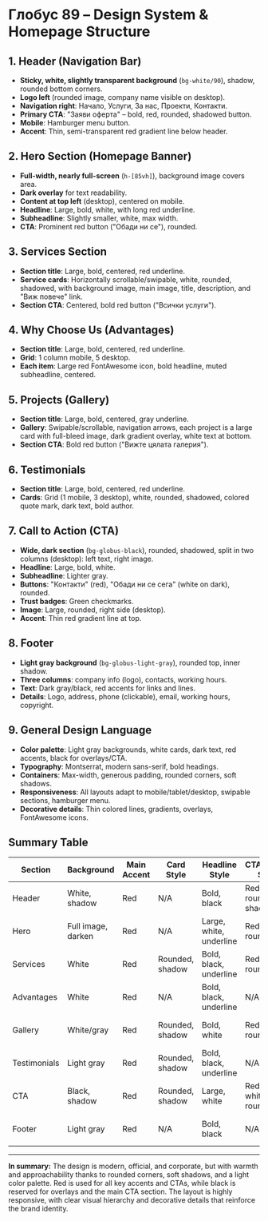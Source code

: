 # Глобус 89 – Design System & Homepage Structure

## 1. Header (Navigation Bar)
- **Sticky, white, slightly transparent background** (`bg-white/90`), shadow, rounded bottom corners.
- **Logo left** (rounded image, company name visible on desktop).
- **Navigation right**: Начало, Услуги, За нас, Проекти, Контакти.
- **Primary CTA**: "Заяви оферта" – bold, red, rounded, shadowed button.
- **Mobile**: Hamburger menu button.
- **Accent**: Thin, semi-transparent red gradient line below header.

## 2. Hero Section (Homepage Banner)
- **Full-width, nearly full-screen** (`h-[85vh]`), background image covers area.
- **Dark overlay** for text readability.
- **Content at top left** (desktop), centered on mobile.
- **Headline**: Large, bold, white, with long red underline.
- **Subheadline**: Slightly smaller, white, max width.
- **CTA**: Prominent red button ("Обади ни се"), rounded.

## 3. Services Section
- **Section title**: Large, bold, centered, red underline.
- **Service cards**: Horizontally scrollable/swipable, white, rounded, shadowed, with background image, main image, title, description, and "Виж повече" link.
- **Section CTA**: Centered, bold red button ("Всички услуги").

## 4. Why Choose Us (Advantages)
- **Section title**: Large, bold, centered, red underline.
- **Grid**: 1 column mobile, 5 desktop.
- **Each item**: Large red FontAwesome icon, bold headline, muted subheadline, centered.

## 5. Projects (Gallery)
- **Section title**: Large, bold, centered, gray underline.
- **Gallery**: Swipable/scrollable, navigation arrows, each project is a large card with full-bleed image, dark gradient overlay, white text at bottom.
- **Section CTA**: Bold red button ("Вижте цялата галерия").

## 6. Testimonials
- **Section title**: Large, bold, centered, red underline.
- **Cards**: Grid (1 mobile, 3 desktop), white, rounded, shadowed, colored quote mark, dark text, bold author.

## 7. Call to Action (CTA)
- **Wide, dark section** (`bg-globus-black`), rounded, shadowed, split in two columns (desktop): left text, right image.
- **Headline**: Large, bold, white.
- **Subheadline**: Lighter gray.
- **Buttons**: "Контакти" (red), "Обади ни се сега" (white on dark), rounded.
- **Trust badges**: Green checkmarks.
- **Image**: Large, rounded, right side (desktop).
- **Accent**: Thin red gradient line at top.

## 8. Footer
- **Light gray background** (`bg-globus-light-gray`), rounded top, inner shadow.
- **Three columns**: company info (logo), contacts, working hours.
- **Text**: Dark gray/black, red accents for links and lines.
- **Details**: Logo, address, phone (clickable), email, working hours, copyright.

## 9. General Design Language
- **Color palette**: Light gray backgrounds, white cards, dark text, red accents, black for overlays/CTA.
- **Typography**: Montserrat, modern sans-serif, bold headings.
- **Containers**: Max-width, generous padding, rounded corners, soft shadows.
- **Responsiveness**: All layouts adapt to mobile/tablet/desktop, swipable sections, hamburger menu.
- **Decorative details**: Thin colored lines, gradients, overlays, FontAwesome icons.

## Summary Table

| Section         | Background         | Main Accent | Card Style         | Headline Style         | CTA/Button Style         | Decorative Details                |
|-----------------|-------------------|-------------|--------------------|------------------------|--------------------------|------------------------------------|
| Header         | White, shadow      | Red         | N/A                | Bold, black            | Red, rounded, shadow     | Red gradient line below            |
| Hero           | Full image, darken | Red         | N/A                | Large, white, underline| Red, rounded             | Red underline, overlay             |
| Services       | White              | Red         | Rounded, shadow    | Bold, black, underline | Red, rounded             | Swipable, background image         |
| Advantages     | White              | Red         | N/A                | Bold, black, underline | N/A                      | FontAwesome icons, grid            |
| Gallery        | White/gray         | Red         | Rounded, shadow    | Bold, white            | Red, rounded             | Swipable, overlay, arrows          |
| Testimonials   | Light gray         | Red         | Rounded, shadow    | Bold, black, underline | N/A                      | Red quote, grid                    |
| CTA            | Black, shadow      | Red         | Rounded, shadow    | Large, white           | Red & white, rounded     | Red line, trust badges, image      |
| Footer         | Light gray         | Red         | N/A                | Bold, black            | N/A                      | Red underline, logo, columns       |

---

**In summary:**
The design is modern, official, and corporate, but with warmth and approachability thanks to rounded corners, soft shadows, and a light color palette. Red is used for all key accents and CTAs, while black is reserved for overlays and the main CTA section. The layout is highly responsive, with clear visual hierarchy and decorative details that reinforce the brand identity. 

#